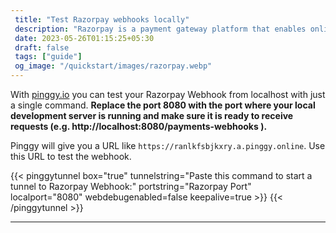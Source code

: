 ```yaml
---
 title: "Test Razorpay webhooks locally"
 description: "Razorpay is a payment gateway platform that enables online businesses to accept and manage online payments." 
 date: 2023-05-26T01:15:25+05:30 
 draft: false 
 tags: ["guide"]
 og_image: "/quickstart/images/razorpay.webp"
---
```


With [pinggy.io](https://pinggy.io) you can test your Razorpay Webhook from localhost with just a single command. **Replace the port 8080 with the port where your local development server is running and make sure it is ready to receive requests (e.g. http://localhost:8080/payments-webhooks ).**

Pinggy will give you a URL like `https://ranlkfsbjkxry.a.pinggy.online`. Use this URL to test the webhook.

{{< pinggytunnel box="true" tunnelstring="Paste this command to start a tunnel to Razorpay Webhook:" portstring="Razorpay Port" localport="8080" webdebugenabled=false keepalive=true >}}
{{< /pinggytunnel >}}

<hr>
